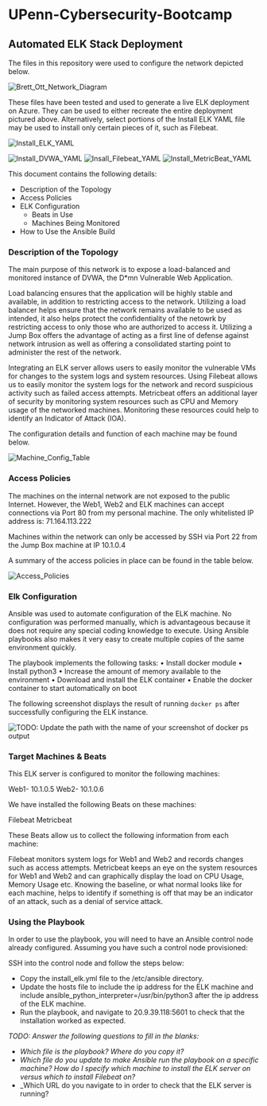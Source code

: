 # UPenn-Cybersecurity-Bootcamp
## Automated ELK Stack Deployment

The files in this repository were used to configure the network depicted below.





![Brett_Ott_Network_Diagram](https://user-images.githubusercontent.com/106977984/179813221-050d5e04-a30f-420c-ae46-0096b1ed1d60.PNG)

  
  These files have been tested and used to generate a live ELK deployment on Azure. They can be used to either recreate the entire deployment pictured above. Alternatively, select portions of the Install ELK YAML file may be used to install only certain pieces of it, such as Filebeat.
  
  ![Install_ELK_YAML](https://user-images.githubusercontent.com/106977984/179809975-35aa2c5b-3b9f-4cce-83f5-f71c90f9aac3.png)
  
![Install_DVWA_YAML](https://user-images.githubusercontent.com/106977984/179812398-fa5d6ee2-e773-4d03-ba7c-50d6ab419448.png)
![Insall_Filebeat_YAML](https://user-images.githubusercontent.com/106977984/179812421-64c8a57e-882f-4cb8-9189-793eceaf1cf8.png)
![Install_MetricBeat_YAML](https://user-images.githubusercontent.com/106977984/179812437-3357f398-1a94-469b-a7de-f09b9b61bbd8.png)


This document contains the following details:
- Description of the Topology
- Access Policies
- ELK Configuration
  - Beats in Use
  - Machines Being Monitored
- How to Use the Ansible Build


### Description of the Topology

The main purpose of this network is to expose a load-balanced and monitored instance of DVWA, the D*mn Vulnerable Web Application.

Load balancing ensures that the application will be highly stable and available, in addition to restricting access to the network. Utilizing a load balancer helps ensure that the network remains available to be used as intended, it also helps protect the confidentiality of the netowrk by restricting access to only those who are authorized to access it. Utilizing a Jump Box offers the advantage of acting as a first line of defense against network intrusion as well as offering a consolidated starting point to administer the rest of the network.


Integrating an ELK server allows users to easily monitor the vulnerable VMs for changes to the system logs and system resources. Using Filebeat allows us to easily monitor the system logs for the network and record suspicious activity such as failed access attempts.  Metricbeat offers an additional layer of security by monitoring system resources such as CPU and Memory usage of the networked machines. Monitoring these resources could help to identify an Indicator of Attack (IOA).


The configuration details and function of each machine may be found below.

![Machine_Config_Table](https://user-images.githubusercontent.com/106977984/179812762-0809812e-1072-4c84-a35d-48cc37fdbb8d.png)

### Access Policies

The machines on the internal network are not exposed to the public Internet. However, the Web1, Web2 and ELK machines can accept connections via Port 80 from my personal machine. The only whitelisted IP address is:  71.164.113.222

Machines within the network can only be accessed by SSH via Port 22 from the Jump Box machine at IP 10.1.0.4


A summary of the access policies in place can be found in the table below.

![Access_Policies](https://user-images.githubusercontent.com/106977984/179812811-87f96561-4fe0-4817-96f7-a2d0e270cdb7.png)

### Elk Configuration

Ansible was used to automate configuration of the ELK machine. No configuration was performed manually, which is advantageous because it does not require any special coding knowledge to execute. Using Ansible playbooks also makes it very easy to create multiple copies of the same environment quickly. 

The playbook implements the following tasks:
•	Install docker module
•	Install python3
•	Increase the amount of memory available to the environment
•	Download and install the ELK container
•	Enable the docker container to start automatically on boot


The following screenshot displays the result of running `docker ps` after successfully configuring the ELK instance.

![TODO: Update the path with the name of your screenshot of docker ps output](/c/Users/brett/Documents/CyberSecurityBootCamp/Week_13/Project_1/Images/Brett_Ott_Docker_ps.png)

### Target Machines & Beats
This ELK server is configured to monitor the following machines:

Web1-  10.1.0.5
Web2- 10.1.0.6


We have installed the following Beats on these machines:

Filebeat
Metricbeat

These Beats allow us to collect the following information from each machine:

Filebeat monitors system logs for Web1 and Web2 and records changes such as access attempts. Metricbeat keeps an eye on the system resources for Web1 and Web2 and can graphically display the load on CPU Usage, Memory Usage etc. Knowing the baseline, or what normal looks like for each machine, helps to identify if something is off that may be an indicator of an attack, such as a denial of service attack.


### Using the Playbook
In order to use the playbook, you will need to have an Ansible control node already configured. Assuming you have such a control node provisioned: 

SSH into the control node and follow the steps below:
- Copy the install_elk.yml file to the /etc/ansible directory.
- Update the hosts file to include the ip address for the ELK machine and include ansible_python_interpreter=/usr/bin/python3 after the ip address of the ELK machine.
- Run the playbook, and navigate to 20.9.39.118:5601  to check that the installation worked as expected.

_TODO: Answer the following questions to fill in the blanks:_
- _Which file is the playbook? Where do you copy it?_
- _Which file do you update to make Ansible run the playbook on a specific machine? How do I specify which machine to install the ELK server on versus which to install Filebeat on?_
- _Which URL do you navigate to in order to check that the ELK server is running?





